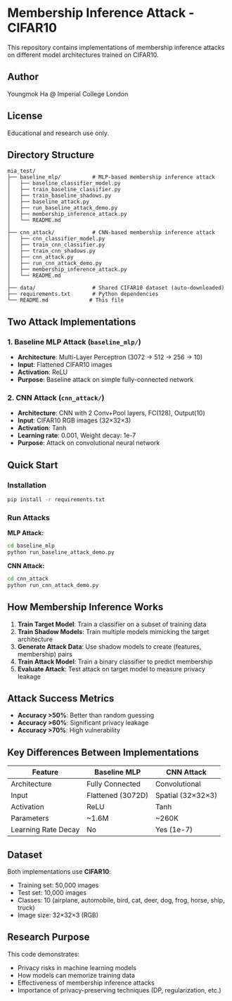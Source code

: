 # Membership Inference Attack - CIFAR10

This repository contains implementations of membership inference attacks on different model architectures trained on CIFAR10.

## Author

Youngmok Ha @ Imperial College London

## License

Educational and research use only.

## Directory Structure

```
mia_test/
├── baseline_mlp/          # MLP-based membership inference attack
│   ├── baseline_classifier_model.py
│   ├── train_baseline_classifier.py
│   ├── train_baseline_shadows.py
│   ├── baseline_attack.py
│   ├── run_baseline_attack_demo.py
│   ├── membership_inference_attack.py
│   └── README.md
│
├── cnn_attack/            # CNN-based membership inference attack
│   ├── cnn_classifier_model.py
│   ├── train_cnn_classifier.py
│   ├── train_cnn_shadows.py
│   ├── cnn_attack.py
│   ├── run_cnn_attack_demo.py
│   ├── membership_inference_attack.py
│   └── README.md
│
├── data/                  # Shared CIFAR10 dataset (auto-downloaded)
├── requirements.txt       # Python dependencies
└── README.md             # This file
```

## Two Attack Implementations

### 1. Baseline MLP Attack (`baseline_mlp/`)
- **Architecture**: Multi-Layer Perceptron (3072 → 512 → 256 → 10)
- **Input**: Flattened CIFAR10 images
- **Activation**: ReLU
- **Purpose**: Baseline attack on simple fully-connected network

### 2. CNN Attack (`cnn_attack/`)
- **Architecture**: CNN with 2 Conv+Pool layers, FC(128), Output(10)
- **Input**: CIFAR10 RGB images (32×32×3)
- **Activation**: Tanh
- **Learning rate**: 0.001, Weight decay: 1e-7
- **Purpose**: Attack on convolutional neural network

## Quick Start

### Installation
```bash
pip install -r requirements.txt
```

### Run Attacks

**MLP Attack:**
```bash
cd baseline_mlp
python run_baseline_attack_demo.py
```

**CNN Attack:**
```bash
cd cnn_attack
python run_cnn_attack_demo.py
```

## How Membership Inference Works

1. **Train Target Model**: Train a classifier on a subset of training data
2. **Train Shadow Models**: Train multiple models mimicking the target architecture
3. **Generate Attack Data**: Use shadow models to create (features, membership) pairs
4. **Train Attack Model**: Train a binary classifier to predict membership
5. **Evaluate Attack**: Test attack on target model to measure privacy leakage

## Attack Success Metrics

- **Accuracy >50%**: Better than random guessing
- **Accuracy >60%**: Significant privacy leakage
- **Accuracy >70%**: High vulnerability

## Key Differences Between Implementations

| Feature | Baseline MLP | CNN Attack |
|---------|--------------|------------|
| Architecture | Fully Connected | Convolutional |
| Input | Flattened (3072D) | Spatial (32×32×3) |
| Activation | ReLU | Tanh |
| Parameters | ~1.6M | ~260K |
| Learning Rate Decay | No | Yes (1e-7) |

## Dataset

Both implementations use **CIFAR10**:
- Training set: 50,000 images
- Test set: 10,000 images
- Classes: 10 (airplane, automobile, bird, cat, deer, dog, frog, horse, ship, truck)
- Image size: 32×32×3 (RGB)

## Research Purpose

This code demonstrates:
- Privacy risks in machine learning models
- How models can memorize training data
- Effectiveness of membership inference attacks
- Importance of privacy-preserving techniques (DP, regularization, etc.)
